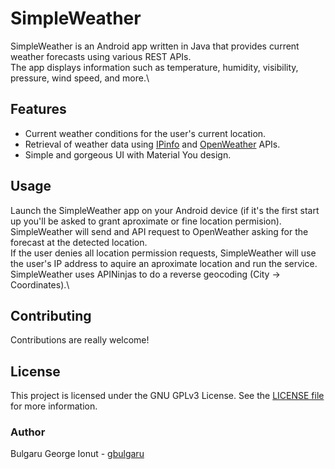 # SimpleWeather
SimpleWeather is an Android app written in Java that provides current weather forecasts using various REST APIs.\
The app displays information such as temperature, humidity, visibility, pressure, wind speed, and more.\

## Features
- Current weather conditions for the user's current location.
- Retrieval of weather data using [IPinfo](https://ipinfo.io) and [OpenWeather](https://openweathermap.org) APIs.
- Simple and gorgeous UI with Material You design.

## Usage
Launch the SimpleWeather app on your Android device (if it's the first start up you'll be asked to grant aproximate or fine location permision).\
SimpleWeather will send and API request to OpenWeather asking for the forecast at the detected location.\
If the user denies all location permission requests, SimpleWeather will use the user's IP address to aquire an aproximate location and run the service.\
SimpleWeather uses APINinjas to do a reverse geocoding (City -> Coordinates).\

## Contributing
Contributions are really welcome!

## License
This project is licensed under the GNU GPLv3 License. See the [LICENSE file](\LICENSE.md) for more information.

### Author
Bulgaru George Ionut - [gbulgaru](https://github.com/gbulgaru)
